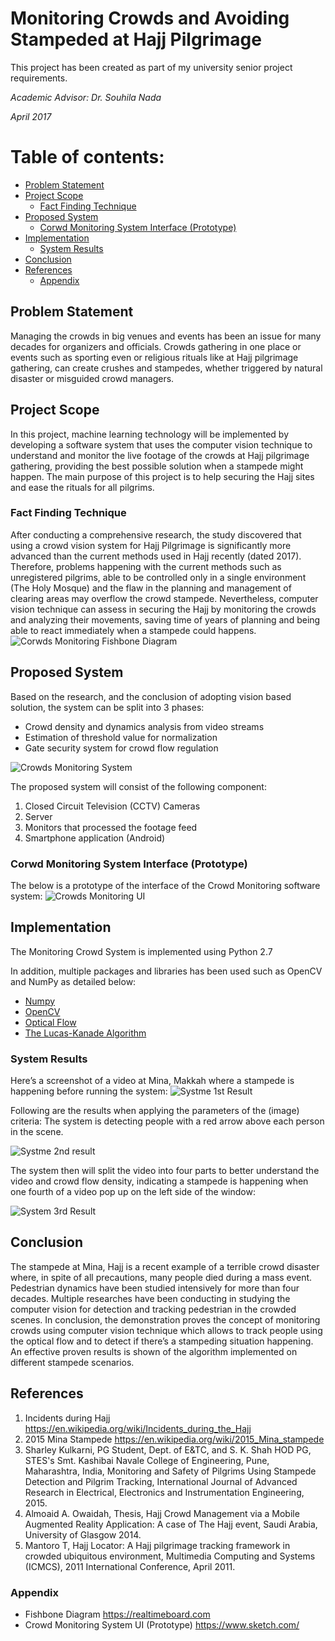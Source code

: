# Monitoring Crowds and Avoiding Stampeded at Hajj Pilgrimage

This project has been created as part of my university senior project requirements.

*Academic Advisor: Dr. Souhila Nada*

*April 2017*

# Table of contents: <!-- omit in toc -->

- [Problem Statement](##Problem-Statement)
- [Project Scope](##Project-Scope)
  * [Fact Finding Technique](#Fact-Finding-Technique)
- [Proposed System](##Proposed-System)
  * [Corwd Monitoring System Interface (Prototype)](###Corwd-Monitoring-System-Interface-(Prototype))
- [Implementation](##Implementation)
  * [System Results](###System-Results)
- [Conclusion](##Conclusion)
- [References](#References)
  * [Appendix](#Appendix)


## Problem Statement
Managing the crowds in big venues and events has been an issue for many decades for organizers and officials.
Crowds gathering in one place or events such as sporting even or religious rituals like at Hajj pilgrimage gathering, can create crushes and stampedes, whether triggered by natural disaster or misguided crowd managers.


## Project Scope
In this project, machine learning technology will be implemented by developing a software system that uses the computer vision technique to understand and monitor the live footage of the crowds at Hajj pilgrimage gathering, providing the best possible solution when a stampede might happen.
The main purpose of this project is to help securing the Hajj sites and ease the rituals for all pilgrims.

### Fact Finding Technique
After conducting a comprehensive research, the study discovered that using a crowd vision system for Hajj Pilgrimage is significantly more advanced than the current methods used in Hajj recently (dated 2017). Therefore, problems happening with the current methods such as unregistered pilgrims, able to be controlled only in a single environment (The Holy Mosque) and the flaw in the planning and management of clearing areas may overflow the crowd stampede. Nevertheless, computer vision technique can assess in securing the Hajj by monitoring the crowds and analyzing their movements, saving time of years of planning and being able to react immediately when a stampede could happens.
<img src="/Images/fishbone-diagram.jpg" alt="Corwds Monitoring Fishbone Diagram">


## Proposed System
Based on the research, and the conclusion of adopting vision based solution, the system can be split into 3 phases:
* Crowd density and dynamics analysis from video streams
* Estimation of threshold value for normalization
* Gate security system for crowd flow regulation

<img src="/Images/corwd-monitoring-arch.png" alt="Crowds Monitoring System">

The proposed system will consist of the following component:
1.	Closed Circuit Television (CCTV) Cameras
2.	Server
3.	Monitors that processed the footage feed
4.	Smartphone application (Android)

### Corwd Monitoring System Interface (Prototype)
The below is a prototype of the interface of the Crowd Monitoring software system:
<img src="/Images/corwd-monitoring-UI.png" alt="Crowds Monitoring UI">


## Implementation
The Monitoring Crowd System is implemented using Python 2.7

In addition, multiple packages and libraries has been used such as OpenCV and NumPy as detailed below:
* [Numpy](https://numpy.org/)
* [OpenCV](https://opencv.org/)
* [Optical Flow](https://opencv-python-tutroals.readthedocs.io/en/latest/py_tutorials/py_video/py_lucas_kanade/py_lucas_kanade.html)
* [The Lucas-Kanade Algorithm](https://en.wikipedia.org/wiki/Lucas%E2%80%93Kanade_method)

### System Results
Here’s a screenshot of a video at Mina, Makkah where a stampede is happening before running the system:
<img src="/Images/result1.png" alt="Systme 1st Result">

Following are the results when applying the parameters of the (image) criteria:
The system is detecting people with a red arrow above each person in the scene.

<img src="/Images/result2.png" alt="Systme 2nd result">

The system then will split the video into four parts to better understand the video and crowd flow density, indicating a stampede is happening when one fourth of a video pop up on the left side of the window:

<img src="/Images/result3.png" alt="System 3rd Result">


## Conclusion
The stampede at Mina, Hajj is a recent example of a terrible crowd disaster where, in spite of all precautions, many people died during a mass event. Pedestrian dynamics have been studied intensively for more than four decades. 
Multiple researches have been conducting in studying the computer vision for detection and tracking pedestrian in the crowded scenes.
In conclusion, the demonstration proves the concept of monitoring crowds using computer vision technique which allows to track people using the optical flow and to detect if there’s a stampeding situation happening. An effective proven results is shown of the algorithm implemented on different stampede scenarios.


## References
1. Incidents during Hajj https://en.wikipedia.org/wiki/Incidents_during_the_Hajj
2. 2015 Mina Stampede https://en.wikipedia.org/wiki/2015_Mina_stampede
3. Sharley Kulkarni, PG Student, Dept. of E&TC,  and S. K. Shah HOD PG, STES's Smt. Kashibai Navale College of Engineering, Pune, Maharashtra, India,  Monitoring and Safety of Pilgrims Using Stampede Detection and Pilgrim Tracking, International Journal of Advanced Research in Electrical, Electronics and Instrumentation Engineering, 2015.
4. Almoaid A. Owaidah, Thesis, Hajj Crowd Management via a Mobile Augmented Reality Application: A case of The Hajj event, Saudi Arabia, University of Glasgow 2014. 
5. Mantoro T, Hajj Locator: A Hajj pilgrimage tracking framework in crowded ubiquitous environment, Multimedia Computing and Systems (ICMCS), 2011 International Conference, April 2011. 

### Appendix
* Fishbone Diagram https://realtimeboard.com 
* Crowd Monitoring System UI (Prototype) https://www.sketch.com/

